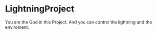 # LightningProject

You are the God in this Project. And you can control the lightning and the enviroment.
